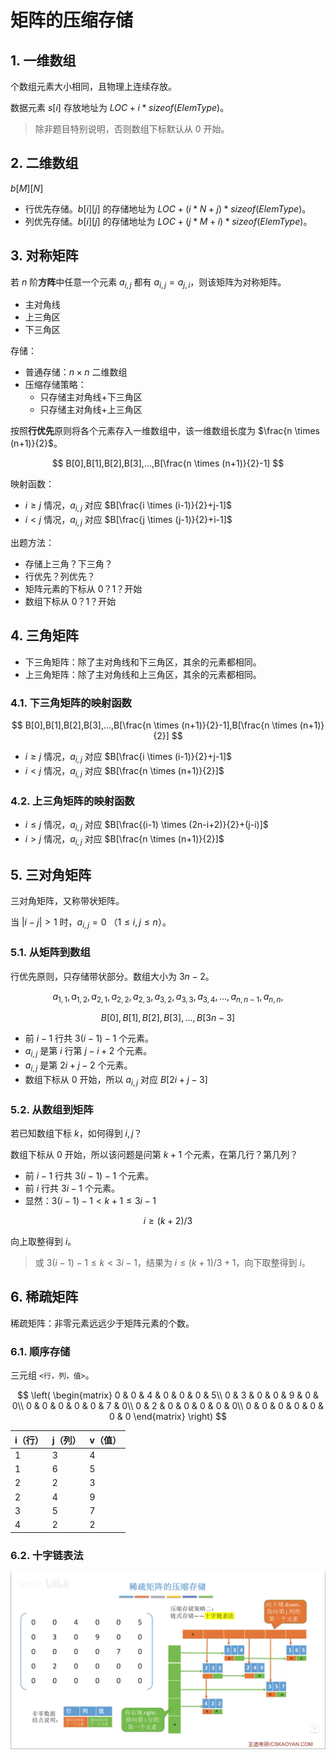 # 矩阵的压缩存储

## 1. 一维数组

个数组元素大小相同，且物理上连续存放。

数据元素 $s[i]$ 存放地址为 $LOC+i*sizeof(ElemType)$。

> 除非题目特别说明，否则数组下标默认从 0 开始。

## 2. 二维数组

$b[M][N]$

- 行优先存储。$b[i][j]$ 的存储地址为 $LOC+(i*N+j)*sizeof(ElemType)$。
- 列优先存储。$b[i][j]$ 的存储地址为 $LOC+(j*M+i)*sizeof(ElemType)$。

## 3. 对称矩阵

若 $n$ 阶**方阵**中任意一个元素 $a_{i,j}$ 都有 $a_{i,j}=a_{j,i}$，则该矩阵为对称矩阵。

- 主对角线
- 上三角区
- 下三角区

存储：

- 普通存储：$n \times n$ 二维数组
- 压缩存储策略：
  - 只存储主对角线+下三角区
  - 只存储主对角线+上三角区

按照**行优先**原则将各个元素存入一维数组中，该一维数组长度为 $\frac{n \times (n+1)}{2}$。

$$
B[0],B[1],B[2],B[3],...,B[\frac{n \times (n+1)}{2}-1]
$$

映射函数：

- $i \geq j$ 情况，$a_{i,j}$ 对应 $B[\frac{i \times (i-1)}{2}+j-1]$
- $i \lt j$ 情况，$a_{i,j}$ 对应 $B[\frac{j \times (j-1)}{2}+i-1]$

出题方法：

- 存储上三角？下三角？
- 行优先？列优先？
- 矩阵元素的下标从 0？1？开始
- 数组下标从 0？1？开始

## 4. 三角矩阵

- 下三角矩阵：除了主对角线和下三角区，其余的元素都相同。
- 上三角矩阵：除了主对角线和上三角区，其余的元素都相同。

### 4.1. 下三角矩阵的映射函数

$$
B[0],B[1],B[2],B[3],...,B[\frac{n \times (n+1)}{2}-1],B[\frac{n \times (n+1)}{2}]
$$

- $i \geq j$ 情况，$a_{i,j}$ 对应 $B[\frac{i \times (i-1)}{2}+j-1]$
- $i \lt j$ 情况，$a_{i,j}$ 对应 $B[\frac{n \times (n+1)}{2}]$

### 4.2. 上三角矩阵的映射函数

- $i \leq j$ 情况，$a_{i,j}$ 对应 $B[\frac{(i-1) \times (2n-i+2)}{2}+(j-i)]$
- $i \gt j$ 情况，$a_{i,j}$ 对应 $B[\frac{n \times (n+1)}{2}]$

## 5. 三对角矩阵

三对角矩阵，又称带状矩阵。

当 $|i-j|>1$ 时，$a_{i,j}=0$ （$1 \leq i, j \leq n$）。

### 5.1. 从矩阵到数组

行优先原则，只存储带状部分。数组大小为 $3n-2$。

$$
a_{1,1},a_{1,2},
a_{2,1},a_{2,2},a_{2,3},
a_{3,2},a_{3,3},a_{3,4},
...,
a_{n,n-1},a_{n,n},
$$

$$
B[0],B[1],B[2],B[3],...,B[3n-3]
$$

- 前 $i-1$ 行共 $3(i-1)-1$ 个元素。
- $a_{i,j}$ 是第 $i$ 行第 $j-i+2$ 个元素。
- $a_{i,j}$ 是第 $2i+j-2$ 个元素。
- 数组下标从 $0$ 开始，所以 $a_{i,j}$ 对应 $B[2i+j-3]$

### 5.2. 从数组到矩阵

若已知数组下标 $k$，如何得到 $i,j$？

数组下标从 $0$ 开始，所以该问题是问第 $k+1$ 个元素，在第几行？第几列？

- 前 $i-1$ 行共 $3(i-1)-1$ 个元素。
- 前 $i$ 行共 $3i-1$ 个元素。
- 显然：$3(i-1)-1 \lt k+1 \leq 3i-1$

$$
i \geq (k+2)/3
$$

向上取整得到 $i$。

> 或 $3(i-1)-1 \leq k \lt 3i-1$，结果为 $i \leq (k+1)/3+1$，向下取整得到 $i$。

## 6. 稀疏矩阵

稀疏矩阵：非零元素远远少于矩阵元素的个数。

### 6.1. 顺序存储

三元组 `<行，列，值>`。

$$
\left(
\begin{matrix}
0 & 0 & 4 & 0 & 0 & 0 & 5\\
0 & 3 & 0 & 0 & 9 & 0 & 0\\
0 & 0 & 0 & 0 & 0 & 7 & 0\\
0 & 2 & 0 & 0 & 0 & 0 & 0\\
0 & 0 & 0 & 0 & 0 & 0 & 0
\end{matrix}
\right)
$$

| i（行） | j（列） | v（值） |
| ------- | ------- | ------- |
| 1       | 3       | 4       |
| 1       | 6       | 5       |
| 2       | 2       | 3       |
| 2       | 4       | 9       |
| 3       | 5       | 7       |
| 4       | 2       | 2       |

### 6.2. 十字链表法

![十字链表法](cross-link.png)
